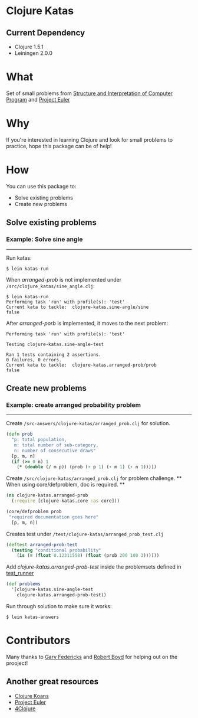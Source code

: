 # Clojure Katas
## Current Dependency
- Clojure 1.5.1
- Leiningen 2.0.0

# What
Set of small problems from [Structure and Interpretation of Computer Program](http://mitpress.mit.edu/sicp/)
and [Project Euler](http://projecteuler.net/)

# Why
If you're interested in learning Clojure and look for small problems to practice,
hope this package can be of help!

# How
You can use this package to:
- Solve existing problems
- Create new problems

## Solve existing problems
### Example: Solve sine angle
-----------------------------
Run katas:

    $ lein katas-run

When *arranged-prob* is not implemented under `/src/clojure_katas/sine_angle.clj`:

    $ lein katas-run
    Performing task 'run' with profile(s): 'test'
    Current kata to tackle:  clojure-katas.sine-angle/sine
    false

After *arranged-porb* is implemented, it moves to the next problem:

    Performing task 'run' with profile(s): 'test'

    Testing clojure-katas.sine-angle-test

    Ran 1 tests containing 2 assertions.
    0 failures, 0 errors.
    Current kata to tackle:  clojure-katas.arranged-prob/prob
    false

## Create new problems
### Example: create arranged probability problem
-------------------------------------------------
Create `/src-answers/clojure-katas/arranged_prob.clj` for solution.

```clojure
(defn prob
  "p: total population,
   m: total number of sub-category,
   n: number of consecutive draws"
  [p, m, n]
  (if (>= 0 n) 1
    (* (double (/ m p)) (prob (- p 1) (- m 1) (- n 1)))))
```
Create `/src/clojure-katas/arranged_prob.clj` for problem challenge.
** When using core/defproblem, doc is required. **

```clojure
(ns clojure-katas.arranged-prob
  (:require [clojure-katas.core :as core]))

(core/defproblem prob
 "required documentation goes here"
  [p, m, n])
```

Creates test under `/test/clojure-katas/arranged_prob_test.clj`

```clojure
(deftest arranged-prob-test
  (testing "conditional probability"
    (is (= (float 0.12311558) (float (prob 200 100 3))))))
```

Add *clojure-katas.arranged-prob-test* inside the problemsets defined in [test_runner](https://github.com/marshallshen/clojure-katas/blob/master/test/clojure_katas/test_runner.clj)

```clojure
(def problems
  '[clojure-katas.sine-angle-test
    clojure-katas.arranged-prob-test))
```

Run through solution to make sure it works:

    $ lein katas-answers

# Contributors
Many thanks to [Gary Federicks](https://github.com/fredericksgary) and [Robert Boyd](https://github.com/rboyd) for helping out on the prooject!

## Another great resources
* [Clojure Koans](http://clojurekoans.com/)
* [Project Euler](http://projecteuler.net/problems)
* [4Clojure](http://www.4clojure.com/)

